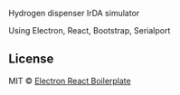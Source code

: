 Hydrogen dispenser IrDA simulator

Using Electron, React, Bootstrap, Serialport

## License

MIT © [Electron React Boilerplate](https://github.com/electron-react-boilerplate)
